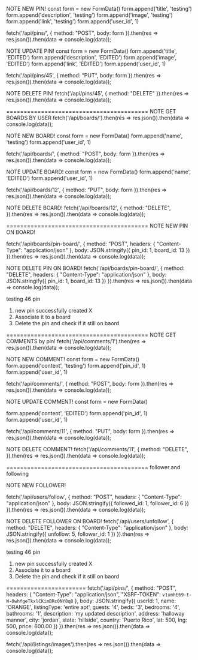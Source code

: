 
NOTE NEW PIN!
const form = new FormData()
form.append('title', 'testing')
form.append('description', 'testing')
form.append('image', 'testing')
form.append('link', 'testing')
form.append('user_id', 1)

fetch('/api/pins/', {
    method: "POST",
    body: form
}).then(res => res.json()).then(data => console.log(data));


NOTE UPDATE PIN!
const form = new FormData()
form.append('title', 'EDITED')
form.append('description', 'EDITED')
form.append('image', 'EDITED')
form.append('link', 'EDITED')
form.append('user_id', 1)

fetch('/api/pins/45', {
    method: "PUT",
    body: form
}).then(res => res.json()).then(data => console.log(data));


NOTE DELETE PIN!
fetch('/api/pins/45', {
    method: "DELETE"
}).then(res => res.json()).then(data => console.log(data));

=========================================
NOTE GET BOARDS BY USER
fetch('/api/boards/').then(res => res.json()).then(data => console.log(data));


NOTE NEW BOARD!
const form = new FormData()
form.append('name', 'testing')
form.append('user_id', 1)

fetch('/api/boards/', {
    method: "POST",
    body: form
}).then(res => res.json()).then(data => console.log(data));


NOTE UPDATE BOARD!
const form = new FormData()
form.append('name', 'EDITED')
form.append('user_id', 1)

fetch('/api/boards/12', {
    method: "PUT",
    body: form
}).then(res => res.json()).then(data => console.log(data));


NOTE DELETE BOARD!
fetch('/api/boards/12', {
    method: "DELETE",
}).then(res => res.json()).then(data => console.log(data));

=========================================
NOTE NEW PIN ON BOARD!

fetch('/api/boards/pin-board/', {
    method: "POST",
        headers: {
        "Content-Type": "application/json"
    },
    body: JSON.stringify({
        pin_id: 1,
        board_id: 13
    })
}).then(res => res.json()).then(data => console.log(data));


NOTE DELETE PIN ON BOARD!
fetch('/api/boards/pin-board/', {
    method: "DELETE",
        headers: {
        "Content-Type": "application/json"
    },
    body: JSON.stringify({
        pin_id: 1,
        board_id: 13
    })
}).then(res => res.json()).then(data => console.log(data));



testing 46 pin 
1. new pin successfully created X
2. Associate it to a board
3. Delete the pin and check if it still on baord





=========================================
NOTE GET COMMENTS by pin!
fetch('/api/comments/1').then(res => res.json()).then(data => console.log(data));


NOTE NEW COMMENT!
const form = new FormData()
form.append('content', 'testing')
form.append('pin_id', 1)
form.append('user_id', 1)


fetch('/api/comments/', {
    method: "POST",
    body: form
}).then(res => res.json()).then(data => console.log(data));

NOTE UPDATE COMMENT!
const form = new FormData()

form.append('content', 'EDITED')
form.append('pin_id', 1)
form.append('user_id', 1)

fetch('/api/comments/11', {
    method: "PUT",
    body: form
}).then(res => res.json()).then(data => console.log(data));


NOTE DELETE COMMENT!
fetch('/api/comments/11', {
    method: "DELETE",
}).then(res => res.json()).then(data => console.log(data));



=========================================
follower and following

NOTE NEW FOLLOWER!

fetch('/api/users/follow', {
    method: "POST",
        headers: {
        "Content-Type": "application/json"
    },
    body: JSON.stringify({
        followed_id: 1,
        follower_id: 6
        })
}).then(res => res.json()).then(data => console.log(data));


NOTE DELETE FOLLOWER ON BOARD!
fetch('/api/users/unfollow', {
    method: "DELETE",
        headers: {
        "Content-Type": "application/json"
    },
    body: JSON.stringify({
        unfollow: 5,
        follower_id: 1
        })
}).then(res => res.json()).then(data => console.log(data));



testing 46 pin 
1. new pin successfully created X
2. Associate it to a board
3. Delete the pin and check if it still on baord



=======================
fetch('/api/pins/', {
    method: "POST",
    headers: {
        "Content-Type": "application/json",
        "XSRF-TOKEN": `v1xmhE69-t-W-0whfgeTkxlCKimBRc0NY8q8`
    },
    body: JSON.stringify({
        userId: 1,
        name: 'ORANGE',
        listingType: 'entire apt',
        guests: '4',
        beds: '3',
        bedrooms: '4',
        bathrooms: '1',
        description: 'my updated description',
        address: 'halloway manner',
        city: 'jordan',
        state: 'hillside',
        country: 'Puerto Rico',
        lat: 500,
        lng: 500,
        price: 600.00
    })
}).then(res => res.json()).then(data => console.log(data));



fetch('/api/listings/images').then(res => res.json()).then(data => console.log(data));

